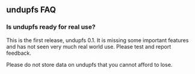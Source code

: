 ## undupfs FAQ

### Is undupfs ready for real use?

This is the first release, undupfs 0.1.  It is missing some important features
and has not seen very much real world use.  Please test and report feedback.

Please do not store data on undupfs that you cannot afford to lose.
